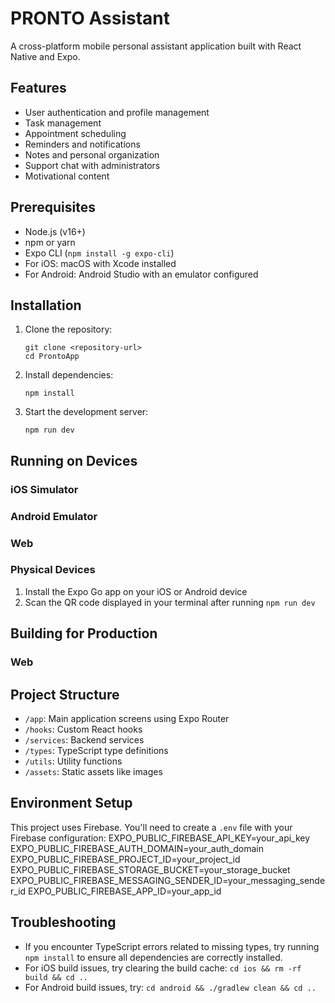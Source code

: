 # PRONTO Assistant

A cross-platform mobile personal assistant application built with React Native and Expo.

## Features

- User authentication and profile management
- Task management
- Appointment scheduling
- Reminders and notifications
- Notes and personal organization
- Support chat with administrators
- Motivational content

## Prerequisites

- Node.js (v16+)
- npm or yarn
- Expo CLI (`npm install -g expo-cli`)
- For iOS: macOS with Xcode installed
- For Android: Android Studio with an emulator configured

## Installation

1. Clone the repository:
   ```
   git clone <repository-url>
   cd ProntoApp
   ```

2. Install dependencies:
   ```
   npm install
   ```

3. Start the development server:
   ```
   npm run dev
   ```

## Running on Devices

### iOS Simulator

### Android Emulator

### Web

### Physical Devices

1. Install the Expo Go app on your iOS or Android device
2. Scan the QR code displayed in your terminal after running `npm run dev`

## Building for Production

### Web

## Project Structure

- `/app`: Main application screens using Expo Router
- `/hooks`: Custom React hooks
- `/services`: Backend services
- `/types`: TypeScript type definitions
- `/utils`: Utility functions
- `/assets`: Static assets like images

## Environment Setup

This project uses Firebase. You'll need to create a `.env` file with your Firebase configuration:
EXPO_PUBLIC_FIREBASE_API_KEY=your_api_key
EXPO_PUBLIC_FIREBASE_AUTH_DOMAIN=your_auth_domain
EXPO_PUBLIC_FIREBASE_PROJECT_ID=your_project_id
EXPO_PUBLIC_FIREBASE_STORAGE_BUCKET=your_storage_bucket
EXPO_PUBLIC_FIREBASE_MESSAGING_SENDER_ID=your_messaging_sender_id
EXPO_PUBLIC_FIREBASE_APP_ID=your_app_id


## Troubleshooting

- If you encounter TypeScript errors related to missing types, try running `npm install` to ensure all dependencies are correctly installed.
- For iOS build issues, try clearing the build cache: `cd ios && rm -rf build && cd ..`
- For Android build issues, try: `cd android && ./gradlew clean && cd ..`